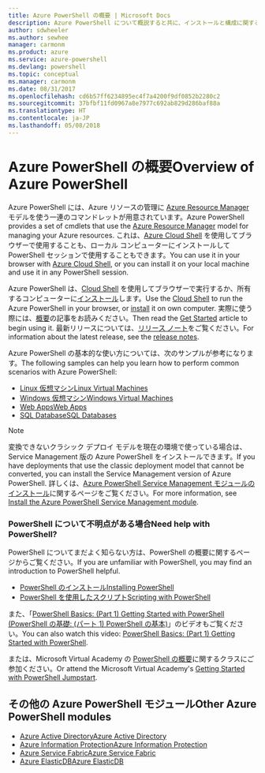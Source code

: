 ```yaml
---
title: Azure PowerShell の概要 | Microsoft Docs
description: Azure PowerShell について概説すると共に、インストールと構成に関するページへのリンクを紹介します。
author: sdwheeler
ms.author: sewhee
manager: carmonm
ms.product: azure
ms.service: azure-powershell
ms.devlang: powershell
ms.topic: conceptual
ms.manager: carmonm
ms.date: 08/31/2017
ms.openlocfilehash: cd6b57ff6234895ec4f7a4200f9df0852b2280c2
ms.sourcegitcommit: 37bfbf11fd0967a8e7977c692ab829d286baf88a
ms.translationtype: HT
ms.contentlocale: ja-JP
ms.lasthandoff: 05/08/2018
---
```

# <a name="overview-of-azure-powershell"></a><span data-ttu-id="75f8c-103">Azure PowerShell の概要</span><span class="sxs-lookup"><span data-stu-id="75f8c-103">Overview of Azure PowerShell</span></span>

<span data-ttu-id="75f8c-104">Azure PowerShell には、Azure リソースの管理に [Azure Resource Manager](/azure/azure-resource-manager/resource-group-overview) モデルを使う一連のコマンドレットが用意されています。</span><span class="sxs-lookup"><span data-stu-id="75f8c-104">Azure PowerShell provides a set of cmdlets that use the [Azure Resource Manager](/azure/azure-resource-manager/resource-group-overview) model for managing your Azure resources.</span></span> <span data-ttu-id="75f8c-105">これは、[Azure Cloud Shell](/azure/cloud-shell/overview) を使用してブラウザーで使用することも、ローカル コンピューターにインストールして PowerShell セッションで使用することもできます。</span><span class="sxs-lookup"><span data-stu-id="75f8c-105">You can use it in your browser with [Azure Cloud Shell](/azure/cloud-shell/overview), or you can install it on your local machine and use it in any PowerShell session.</span></span>

<span data-ttu-id="75f8c-106">Azure PowerShell は、[Cloud Shell](/azure/cloud-shell/overview) を使用してブラウザーで実行するか、所有するコンピューターに[インストール](install-azurerm-ps.md)します。</span><span class="sxs-lookup"><span data-stu-id="75f8c-106">Use the [Cloud Shell](/azure/cloud-shell/overview) to run the Azure PowerShell in your browser, or [install](install-azurerm-ps.md) it on own computer.</span></span> <span data-ttu-id="75f8c-107">実際に使う際には、[概要](get-started-azureps.md)の記事をお読みください。</span><span class="sxs-lookup"><span data-stu-id="75f8c-107">Then read the [Get Started](get-started-azureps.md) article to begin using it.</span></span> <span data-ttu-id="75f8c-108">最新リリースについては、[リリース ノート](release-notes-azureps.md)をご覧ください。</span><span class="sxs-lookup"><span data-stu-id="75f8c-108">For information about the latest release, see the [release notes](release-notes-azureps.md).</span></span>

<span data-ttu-id="75f8c-109">Azure PowerShell の基本的な使い方については、次のサンプルが参考になります。</span><span class="sxs-lookup"><span data-stu-id="75f8c-109">The following samples can help you learn how to perform common scenarios with Azure PowerShell:</span></span>

* [<span data-ttu-id="75f8c-110">Linux 仮想マシン</span><span class="sxs-lookup"><span data-stu-id="75f8c-110">Linux Virtual Machines</span></span>](/azure/virtual-machines/virtual-machines-linux-powershell-samples?toc=/powershell/azure/toc.json)
* [<span data-ttu-id="75f8c-111">Windows 仮想マシン</span><span class="sxs-lookup"><span data-stu-id="75f8c-111">Windows Virtual Machines</span></span>](/azure/virtual-machines/virtual-machines-windows-powershell-samples?toc=/powershell/azure/toc.json)
* [<span data-ttu-id="75f8c-112">Web Apps</span><span class="sxs-lookup"><span data-stu-id="75f8c-112">Web Apps</span></span>](/azure/app-service-web/app-service-powershell-samples?toc=/powershell/azure/toc.json)
* [<span data-ttu-id="75f8c-113">SQL Database</span><span class="sxs-lookup"><span data-stu-id="75f8c-113">SQL Databases</span></span>](/azure/sql-database/sql-database-powershell-samples?toc=/powershell/azure/toc.json)

> [!NOTE]
> <span data-ttu-id="75f8c-114">変換できないクラシック デプロイ モデルを現在の環境で使っている場合は、Service Management 版の Azure PowerShell をインストールできます。</span><span class="sxs-lookup"><span data-stu-id="75f8c-114">If you have deployments that use the classic deployment model that cannot be converted, you can install the Service Management version of Azure PowerShell.</span></span> <span data-ttu-id="75f8c-115">詳しくは、[Azure PowerShell Service Management モジュールのインストール](/powershell/azure/servicemanagement/install-azure-ps)に関するページをご覧ください。</span><span class="sxs-lookup"><span data-stu-id="75f8c-115">For more information, see [Install the Azure PowerShell Service Management module](/powershell/azure/servicemanagement/install-azure-ps).</span></span>


### <a name="need-help-with-powershell"></a><span data-ttu-id="75f8c-116">PowerShell について不明点がある場合</span><span class="sxs-lookup"><span data-stu-id="75f8c-116">Need help with PowerShell?</span></span>

<span data-ttu-id="75f8c-117">PowerShell についてまだよく知らない方は、PowerShell の概要に関するページからご覧ください。</span><span class="sxs-lookup"><span data-stu-id="75f8c-117">If you are unfamiliar with PowerShell, you may find an introduction to PowerShell helpful.</span></span>

* [<span data-ttu-id="75f8c-118">PowerShell のインストール</span><span class="sxs-lookup"><span data-stu-id="75f8c-118">Installing PowerShell</span></span>](/powershell/scripting/installing-windows-powershell)
* [<span data-ttu-id="75f8c-119">PowerShell を使用したスクリプト</span><span class="sxs-lookup"><span data-stu-id="75f8c-119">Scripting with PowerShell</span></span>](/powershell/scripting/scripting-with-windows-powershell)

<span data-ttu-id="75f8c-120">また、「[PowerShell Basics: (Part 1) Getting Started with PowerShell (PowerShell の基礎: (パート 1) PowerShell の基本)](https://channel9.msdn.com/Blogs/Taste-of-Premier/PowerShellBasicsPart1)」のビデオもご覧ください。</span><span class="sxs-lookup"><span data-stu-id="75f8c-120">You can also watch this video: [PowerShell Basics: (Part 1) Getting Started with PowerShell](https://channel9.msdn.com/Blogs/Taste-of-Premier/PowerShellBasicsPart1).</span></span>

<span data-ttu-id="75f8c-121">または、Microsoft Virtual Academy の [PowerShell の概要](https://mva.microsoft.com/liveevents/powershell-jumpstart)に関するクラスにご参加ください。</span><span class="sxs-lookup"><span data-stu-id="75f8c-121">Or attend the Microsoft Virtual Academy's [Getting Started with PowerShell Jumpstart](https://mva.microsoft.com/liveevents/powershell-jumpstart).</span></span>

## <a name="other-azure-powershell-modules"></a><span data-ttu-id="75f8c-122">その他の Azure PowerShell モジュール</span><span class="sxs-lookup"><span data-stu-id="75f8c-122">Other Azure PowerShell modules</span></span>

* [<span data-ttu-id="75f8c-123">Azure Active Directory</span><span class="sxs-lookup"><span data-stu-id="75f8c-123">Azure Active Directory</span></span>](/powershell/azure/active-directory/)
* [<span data-ttu-id="75f8c-124">Azure Information Protection</span><span class="sxs-lookup"><span data-stu-id="75f8c-124">Azure Information Protection</span></span>](/powershell/azure/aip/)
* [<span data-ttu-id="75f8c-125">Azure Service Fabric</span><span class="sxs-lookup"><span data-stu-id="75f8c-125">Azure Service Fabric</span></span>](/powershell/azure/service-fabric/)
* [<span data-ttu-id="75f8c-126">Azure ElasticDB</span><span class="sxs-lookup"><span data-stu-id="75f8c-126">Azure ElasticDB</span></span>](/powershell/azure/elasticdbjobs/)
